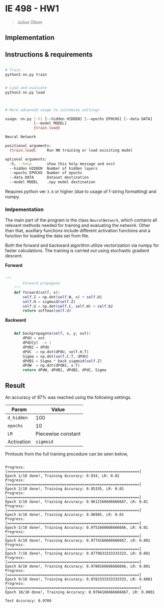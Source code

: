 # IE 498 - HW1

> Julius Olson


## Implementation

## Instructions & requirements


```sh

# Train
python3 nn.py train


# Load and evaluate
python3 nn.py load



# More advanced usage to customize settings

usage: nn.py [-h] [--hidden HIDDEN] [--epochs EPOCHS] [--data DATA]
             [--model MODEL]
             {train,load}

Neural Network

positional arguments:
  {train,load}     Run NN training or load exisiting model

optional arguments:
  -h, --help       show this help message and exit
  --hidden HIDDEN  Number of hidden layers
  --epochs EPOCHS  Number of epochs
  --data DATA      Dataset destination
  --model MODEL    .npy model destination


```

Requires python ver `3.6` or higher (due to usage of f-string formatting) and numpy.


### Imlpementation

The main part of the program is the class `NeuralNetwork`, which contains all relevant methods needed for training and evaluating the network. Other than that, auxillary functions include different activation functions and a function for loading the data set from file.


Both the forward and backward algorithm utilize vectorization via numpy for faster calculations. The training is carried out using stochastic gradient descent.

**Forward**

```python

"""
		Forward propagate
	"""
	def forward(self, x):
		self.Z = np.dot(self.W, x) + self.b1
		self.H = sigmoid(self.Z)
		self.U = np.dot(self.C, self.H) + self.b2
		return softmax(self.U)


```

**Backward**

```python

	def backpropagate(self, x, y, out):
		dPdU = out
		dPdU[y]  -= 1
		dPdB2 = dPdU
		dPdC  = np.dot(dPdU, self.H.T)
		Sigma = np.dot(self.C.T, dPdU)
		dPdB1 = Sigma * back_sigmoid(self.Z)
		dPdW  = np.dot(dPdB1, x.T) 
		return dPdW, dPdB1, dPdB2, dPdC, Sigma
```



## Result

An accuracy of 97% was reached using the following settings.

Param      | Value
-----------|--------
`d_hidden` | 100
`epochs`   | 10
`LR`       | Piecewise constant
Activation | `sigmoid`


Printouts from the full training procedure can be seen below,


```

Progress: [============================================================]
Epoch 1/10 done!, Training Accuracy: 0.934, LR: 0.01
Progress: [============================================================]
Epoch 2/10 done!, Training Accuracy: 0.95335, LR: 0.01
Progress: [============================================================]
Epoch 3/10 done!, Training Accuracy: 0.9612166666666667, LR: 0.01
Progress: [============================================================]
Epoch 4/10 done!, Training Accuracy: 0.96985, LR: 0.01
Progress: [============================================================]
Epoch 5/10 done!, Training Accuracy: 0.9751666666666666, LR: 0.01
Progress: [============================================================]
Epoch 6/10 done!, Training Accuracy: 0.9774166666666667, LR: 0.001
Progress: [============================================================]
Epoch 7/10 done!, Training Accuracy: 0.9779833333333333, LR: 0.001
Progress: [============================================================]
Epoch 8/10 done!, Training Accuracy: 0.9780166666666666, LR: 0.001
Progress: [============================================================]
Epoch 9/10 done!, Training Accuracy: 0.9782333333333333, LR: 0.0001
Progress: [============================================================]
Epoch 10/10 done!, Training Accuracy: 0.9784166666666667, LR: 0.0001

Test Accuracy: 0.9709

```